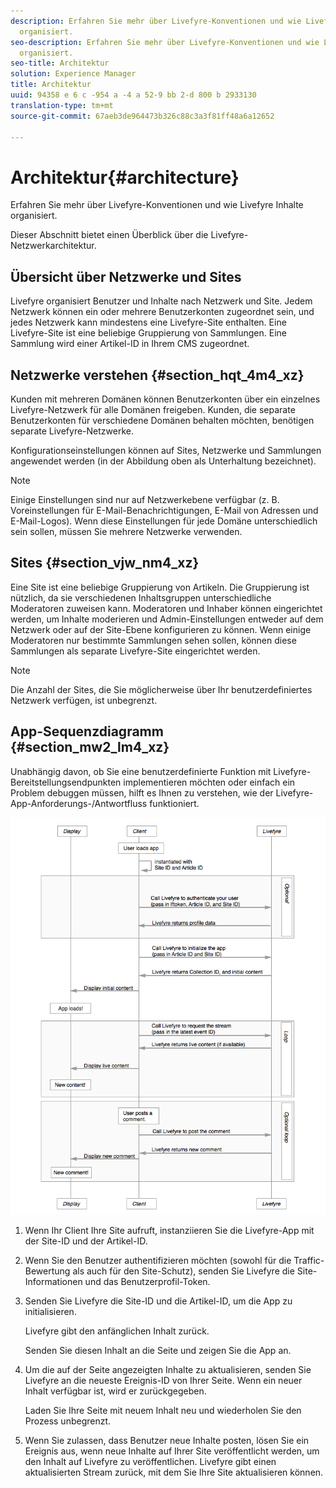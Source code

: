 ```yaml
---
description: Erfahren Sie mehr über Livefyre-Konventionen und wie Livefyre Inhalte
  organisiert.
seo-description: Erfahren Sie mehr über Livefyre-Konventionen und wie Livefyre Inhalte
  organisiert.
seo-title: Architektur
solution: Experience Manager
title: Architektur
uuid: 94358 e 6 c -954 a -4 a 52-9 bb 2-d 800 b 2933130
translation-type: tm+mt
source-git-commit: 67aeb3de964473b326c88c3a3f81ff48a6a12652

---
```



# Architektur{#architecture}

Erfahren Sie mehr über Livefyre-Konventionen und wie Livefyre Inhalte organisiert.

Dieser Abschnitt bietet einen Überblick über die Livefyre-Netzwerkarchitektur.

## Übersicht über Netzwerke und Sites

Livefyre organisiert Benutzer und Inhalte nach Netzwerk und Site. Jedem Netzwerk können ein oder mehrere Benutzerkonten zugeordnet sein, und jedes Netzwerk kann mindestens eine Livefyre-Site enthalten. Eine Livefyre-Site ist eine beliebige Gruppierung von Sammlungen. Eine Sammlung wird einer Artikel-ID in Ihrem CMS zugeordnet.

## Netzwerke verstehen {#section_hqt_4m4_xz}

Kunden mit mehreren Domänen können Benutzerkonten über ein einzelnes Livefyre-Netzwerk für alle Domänen freigeben. Kunden, die separate Benutzerkonten für verschiedene Domänen behalten möchten, benötigen separate Livefyre-Netzwerke.

Konfigurationseinstellungen können auf Sites, Netzwerke und Sammlungen angewendet werden (in der Abbildung oben als Unterhaltung bezeichnet).

>[!NOTE]
>
>Einige Einstellungen sind nur auf Netzwerkebene verfügbar (z. B. Voreinstellungen für E-Mail-Benachrichtigungen, E-Mail von Adressen und E-Mail-Logos). Wenn diese Einstellungen für jede Domäne unterschiedlich sein sollen, müssen Sie mehrere Netzwerke verwenden.

## Sites {#section_vjw_nm4_xz}

Eine Site ist eine beliebige Gruppierung von Artikeln. Die Gruppierung ist nützlich, da sie verschiedenen Inhaltsgruppen unterschiedliche Moderatoren zuweisen kann. Moderatoren und Inhaber können eingerichtet werden, um Inhalte moderieren und Admin-Einstellungen entweder auf dem Netzwerk oder auf der Site-Ebene konfigurieren zu können. Wenn einige Moderatoren nur bestimmte Sammlungen sehen sollen, können diese Sammlungen als separate Livefyre-Site eingerichtet werden.

>[!NOTE]
>
>Die Anzahl der Sites, die Sie möglicherweise über Ihr benutzerdefiniertes Netzwerk verfügen, ist unbegrenzt.

## App-Sequenzdiagramm {#section_mw2_lm4_xz}

Unabhängig davon, ob Sie eine benutzerdefinierte Funktion mit Livefyre-Bereitstellungsendpunkten implementieren möchten oder einfach ein Problem debuggen müssen, hilft es Ihnen zu verstehen, wie der Livefyre-App-Anforderungs-/Antwortfluss funktioniert.

![](assets/appsequencediagram.png)

1. Wenn Ihr Client Ihre Site aufruft, instanziieren Sie die Livefyre-App mit der Site-ID und der Artikel-ID.
1. Wenn Sie den Benutzer authentifizieren möchten (sowohl für die Traffic-Bewertung als auch für den Site-Schutz), senden Sie Livefyre die Site-Informationen und das Benutzerprofil-Token.
1. Senden Sie Livefyre die Site-ID und die Artikel-ID, um die App zu initialisieren.

   Livefyre gibt den anfänglichen Inhalt zurück.

   Senden Sie diesen Inhalt an die Seite und zeigen Sie die App an.

1. Um die auf der Seite angezeigten Inhalte zu aktualisieren, senden Sie Livefyre an die neueste Ereignis-ID von Ihrer Seite. Wenn ein neuer Inhalt verfügbar ist, wird er zurückgegeben.

   Laden Sie Ihre Seite mit neuem Inhalt neu und wiederholen Sie den Prozess unbegrenzt.

1. Wenn Sie zulassen, dass Benutzer neue Inhalte posten, lösen Sie ein Ereignis aus, wenn neue Inhalte auf Ihrer Site veröffentlicht werden, um den Inhalt auf Livefyre zu veröffentlichen. Livefyre gibt einen aktualisierten Stream zurück, mit dem Sie Ihre Site aktualisieren können.
